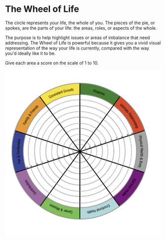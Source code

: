 # The Wheel of Life
 
The circle represents your life, the whole of you. The pieces of the pie, or spokes, are the parts of your life: the areas, roles, or aspects of the whole.  

The purpose is to help highlight issues or areas of imbalance that need addressing. The Wheel of Life is powerful because it gives you a vivid visual representation of the way your life is currently, compared with the way you'd ideally like it to be. 

Give each area a score on the scale of 1 to 10.

!["Wheel of Life"](/images/wheel-of-life.png)